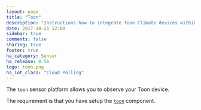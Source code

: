 ```yaml
---
layout: page
title: "Toon"
description: "Instructions how to integrate Toon Climate devices within Home Assistant."
date: 2017-10-21 12:00
sidebar: true
comments: false
sharing: true
footer: true
ha_category: Sensor
ha_release: 0.56
logo: toon.png
ha_iot_class: "Cloud Polling"
---
```


The `toon` sensor platform allows you to observe your Toon device.

The requirement is that you have setup the [`toon`](/components/toon/) component.
